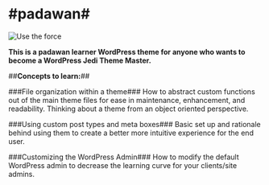 #padawan#
=======
![Use the force](http://integrityfb.com/wpvader.jpg)

<strong>This is a padawan learner WordPress theme for anyone who wants to become a WordPress Jedi Theme Master.</strong>

##<strong>Concepts to learn:</strong>##

###File organization within a theme###
How to abstract custom functions out of the main theme files for ease in maintenance, enhancement, and readability.
Thinking about a theme from an object oriented perspective.

###Using custom post types and meta boxes###
Basic set up and rationale behind using them to create a better more intuitive experience for the end user.

###Customizing the WordPress Admin###
How to modify the default WordPress admin to decrease the learning curve for your clients/site admins.
